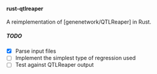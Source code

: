 #### rust-qtlreaper

A reimplementation of [genenetwork/QTLReaper] in Rust.

##### TODO

- [X] Parse input files
- [ ] Implement the simplest type of regression used
- [ ] Test against QTLReaper output
